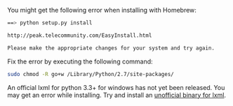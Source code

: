 You might get the following error when installing with Homebrew:

```bash
==> python setup.py install

http://peak.telecommunity.com/EasyInstall.html

Please make the appropriate changes for your system and try again.
```

Fix the error by executing the following command:
```bash
sudo chmod -R go+w /Library/Python/2.7/site-packages/
```

An official lxml for python 3.3+ for windows has not yet been released. You may get an error while installing.
Try and install an [unofficial binary for lxml](http://www.lfd.uci.edu/~gohlke/pythonlibs/#lxml).
